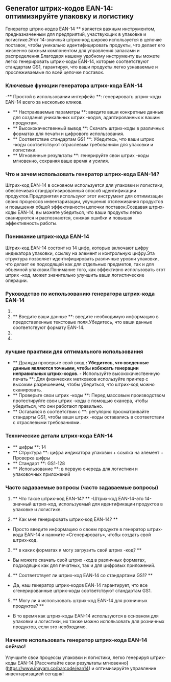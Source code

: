 ## Generator штрих-кодов EAN-14: оптимизируйте упаковку и логистику

Генератор штрих-кодов EAN-14 ** является важным инструментом, предназначенным для предприятий, участвующих в упаковке и логистике.Этот 14-значный штрих-код широко используется в цепочке поставок, чтобы уникально идентифицировать продукты, что делает его жизненно важным компонентом для управления запасами и распределения.Благодаря нашему удобному инструменту вы можете легко генерировать штрих-коды EAN-14, которые соответствуют стандартам GS1, гарантируя, что ваши продукты легко узнаваемые и прослеживаемые по всей цепочке поставок.

### Ключевые функции генератора штрих-кода EAN-14

-** Простой в использовании интерфейс **: генерировать штрих-коды EAN-14 всего за несколько кликов.
- ** Настраиваемые параметры **: введите ваши конкретные данные для создания уникальных штрих -кодов, адаптированных к вашим продуктам.
- ** Высококачественный вывод **: Скачать штрих-коды в различных форматах для печати и цифрового использования.
- ** Соответствие стандартам GS1 **: Убедитесь, что ваши штрих -коды соответствуют отраслевым требованиям для упаковки и логистики.
- ** Мгновенные результаты **: генерируйте свои штрих -коды мгновенно, сохраняя ваше время и усилия.

### Что и зачем использовать генератор штрих-кода EAN-14?

Штрих-код EAN-14 в основном используется для упаковки и логистики, обеспечивая стандартизированный способ идентификации продуктов.Предприятия используют этот инструмент для оптимизации своих процессов инвентаризации, улучшения отслеживания продуктов и повышения общей эффективности цепочки поставок.Создавая штрих-коды EAN-14, вы можете убедиться, что ваши продукты легко сканируются и распознаются, снижая ошибки и повышая эффективность работы.

### Понимание штрих-кода EAN-14

Штрих-код EAN-14 состоит из 14 цифр, которые включают цифру индикатора упаковки, ссылку на элемент и контрольную цифру.Эта структура позволяет идентифицировать различные уровни упаковки, что делает ее подходящей как для отдельных предметов, так и для объемной упаковки.Понимание того, как эффективно использовать этот штрих -код, может значительно улучшить ваши логистические операции.

### Руководство по использованию генератора штрих-кода EAN-14

1.
2. ** Введите ваши данные **: введите необходимую информацию в предоставленные текстовые поля.Убедитесь, что ваши данные соответствуют формату EAN-14.
3.
4.

### лучшие практики для оптимального использования

- ** Дважды проверьте свой вход **: Убедитесь, что введенные данные являются точными, чтобы избежать генерации неправильных штрих-кодов.
-** Используйте высококачественную печать **: Для физических метковков используйте принтер с высоким разрешением, чтобы убедиться, что штрих-код можно сканировать.
- ** Проверьте свои штрих -коды **: Перед массовым производством протестируйте свои штрих -коды с помощью сканера, чтобы убедиться, что они работают правильно.
- ** Оставайся в соответствии с **: регулярно просматривайте стандарты GS1, чтобы ваши штрих -коды оставались в соответствии с отраслевыми требованиями.

### Технические детали штрих-кода EAN-14

- ** цифры **: 14
- ** Структура **: цифра индикатора упаковки + ссылка на элемент + Проверка цифры
- ** Стандарт **: GS1-128
- ** Использование **: в первую очередь для логистики и упаковочных приложений

### Часто задаваемые вопросы (часто задаваемые вопросы)

1. ** Что такое штрих-код EAN-14? **
-Штрих-код EAN-14-это 14-значный штрих-код, используемый для идентификации продуктов в упаковке и логистике.

2. ** Как мне генерировать штрих-код EAN-14? **
- Просто введите информацию о своем продукте в генератор штрих-кода EAN-14 и нажмите «Сгенерировать», чтобы создать свой штрих-код.

3. ** в каких форматах я могу загрузить свой штрих -код? **
- Вы можете скачать свой штрих -код в различных форматах, подходящих как для печатных, так и для цифровых приложений.

4. ** Соответствует ли штрих-код EAN-14 со стандартами GS1? **
- Да, наш генератор штрих-кодов EAN-14 гарантирует, что все сгенерированные штрих-коды соответствуют стандартам GS1.

5. ** Могу ли я использовать штрих-код EAN-14 для розничных продуктов? **
- В то время как штрих-коды EAN-14 используются в основном для упаковки и логистики, их также можно использовать для розничных продуктов, если это необходимо.

### Начните использовать генератор штрих-кода EAN-14 сейчас!

Улучшите свои процессы упаковки и логистики, легко генерируя штрих-коды EAN-14.[Рассчитайте свои результаты мгновенно] (https://www.inayam.co/barcode/ean14) и оптимизируйте управление инвентаризацией сегодня!
